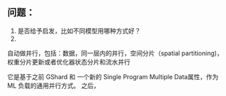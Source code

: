 ## 问题：

1. 是否给予启发，比如不同模型用哪种方式好？
2. 



自动做并行，包括：数据，同一层内的并行，空间分片（spatial partitioning)，权重分片更新或者优化器状态分片和流水并行

它是基于之前 GShard 和 一个新的 Single Program Multiple Data属性，作为 ML 负载的通用并行方式。 之后，